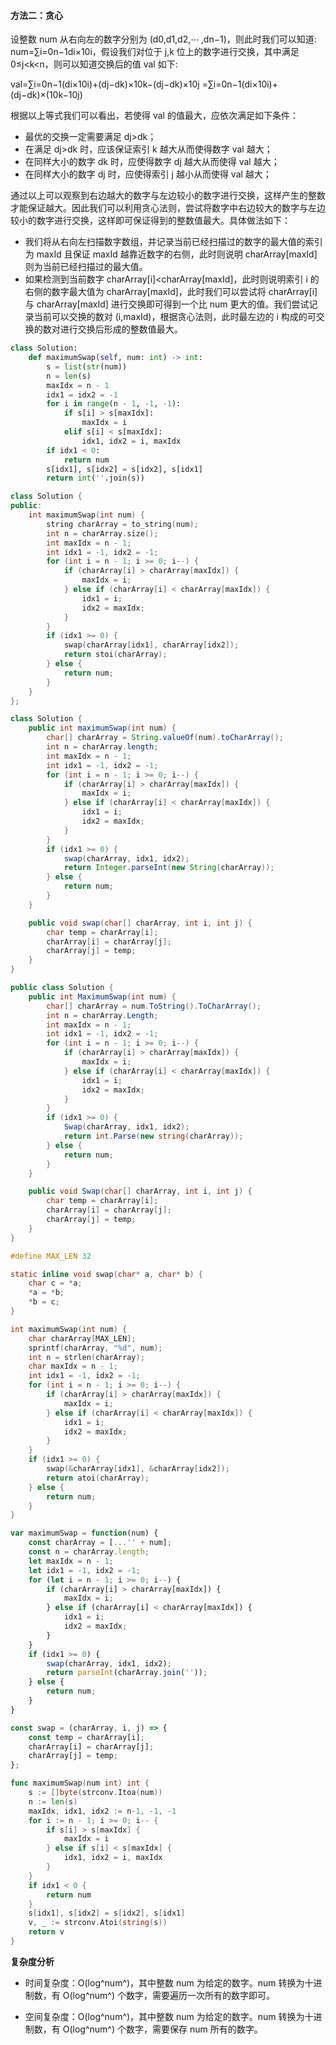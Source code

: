 ﻿#### [](https://leetcode.cn/problems/maximum-swap//#方法二：贪心)方法二：贪心

设整数 num 从右向左的数字分别为 (d0,d1,d2,⋯ ,dn−1)，则此时我们可以知道: num\=∑i\=0n−1di×10i，假设我们对位于 j,k 位上的数字进行交换，其中满足 0≤j<k<n，则可以知道交换后的值 val 如下:

val\=∑i\=0n−1(di×10i)+(dj−dk)×10k−(dj−dk)×10j
   \=∑i\=0n−1(di×10i)+(dj−dk)×(10k−10j)

根据以上等式我们可以看出，若使得 val 的值最大，应依次满足如下条件：

-   最优的交换一定需要满足 dj\>dk；
-   在满足 dj\>dk 时，应该保证索引 k 越大从而使得数字 val 越大；
-   在同样大小的数字 dk 时，应使得数字 dj 越大从而使得 val 越大；
-   在同样大小的数字 dj 时，应使得索引 j 越小从而使得 val 越大；

通过以上可以观察到右边越大的数字与左边较小的数字进行交换，这样产生的整数才能保证越大。因此我们可以利用贪心法则，尝试将数字中右边较大的数字与左边较小的数字进行交换，这样即可保证得到的整数值最大。具体做法如下：

-   我们将从右向左扫描数字数组，并记录当前已经扫描过的数字的最大值的索引为 maxId 且保证 maxId 越靠近数字的右侧，此时则说明 charArray\[maxId\] 则为当前已经扫描过的最大值。
-   如果检测到当前数字 charArray\[i\]<charArray\[maxId\]，此时则说明索引 i 的右侧的数字最大值为 charArray\[maxId\]，此时我们可以尝试将 charArray\[i\] 与 charArray\[maxId\] 进行交换即可得到一个比 num 更大的值。我们尝试记录当前可以交换的数对 (i,maxId)，根据贪心法则，此时最左边的 i 构成的可交换的数对进行交换后形成的整数值最大。

```Python
class Solution:
    def maximumSwap(self, num: int) -> int:
        s = list(str(num))
        n = len(s)
        maxIdx = n - 1
        idx1 = idx2 = -1
        for i in range(n - 1, -1, -1):
            if s[i] > s[maxIdx]:
                maxIdx = i
            elif s[i] < s[maxIdx]:
                idx1, idx2 = i, maxIdx
        if idx1 < 0:
            return num
        s[idx1], s[idx2] = s[idx2], s[idx1]
        return int(''.join(s))

```

```C++
class Solution {
public:
    int maximumSwap(int num) {
        string charArray = to_string(num);
        int n = charArray.size();
        int maxIdx = n - 1;
        int idx1 = -1, idx2 = -1;
        for (int i = n - 1; i >= 0; i--) {
            if (charArray[i] > charArray[maxIdx]) {
                maxIdx = i;
            } else if (charArray[i] < charArray[maxIdx]) {
                idx1 = i;
                idx2 = maxIdx;
            }
        }
        if (idx1 >= 0) {
            swap(charArray[idx1], charArray[idx2]);
            return stoi(charArray);
        } else {
            return num;
        }
    }
};

```

```Java
class Solution {
    public int maximumSwap(int num) {
        char[] charArray = String.valueOf(num).toCharArray();
        int n = charArray.length;
        int maxIdx = n - 1;
        int idx1 = -1, idx2 = -1;
        for (int i = n - 1; i >= 0; i--) {
            if (charArray[i] > charArray[maxIdx]) {
                maxIdx = i;
            } else if (charArray[i] < charArray[maxIdx]) {
                idx1 = i;
                idx2 = maxIdx;
            }
        }
        if (idx1 >= 0) {
            swap(charArray, idx1, idx2);
            return Integer.parseInt(new String(charArray));
        } else {
            return num;
        }
    }

    public void swap(char[] charArray, int i, int j) {
        char temp = charArray[i];
        charArray[i] = charArray[j];
        charArray[j] = temp;
    }
}

```

```C#
public class Solution {
    public int MaximumSwap(int num) {
        char[] charArray = num.ToString().ToCharArray();
        int n = charArray.Length;
        int maxIdx = n - 1;
        int idx1 = -1, idx2 = -1;
        for (int i = n - 1; i >= 0; i--) {
            if (charArray[i] > charArray[maxIdx]) {
                maxIdx = i;
            } else if (charArray[i] < charArray[maxIdx]) {
                idx1 = i;
                idx2 = maxIdx;
            }
        }
        if (idx1 >= 0) {
            Swap(charArray, idx1, idx2);
            return int.Parse(new string(charArray));
        } else {
            return num;
        }
    }

    public void Swap(char[] charArray, int i, int j) {
        char temp = charArray[i];
        charArray[i] = charArray[j];
        charArray[j] = temp;
    }
}

```

```C
#define MAX_LEN 32

static inline void swap(char* a, char* b) {
    char c = *a;
    *a = *b;
    *b = c;
}

int maximumSwap(int num) {
    char charArray[MAX_LEN];
    sprintf(charArray, "%d", num);
    int n = strlen(charArray);
    char maxIdx = n - 1;
    int idx1 = -1, idx2 = -1;
    for (int i = n - 1; i >= 0; i--) {
        if (charArray[i] > charArray[maxIdx]) {
            maxIdx = i;
        } else if (charArray[i] < charArray[maxIdx]) {
            idx1 = i;
            idx2 = maxIdx;
        }
    }
    if (idx1 >= 0) {
        swap(&charArray[idx1], &charArray[idx2]);
        return atoi(charArray);
    } else {
        return num;
    }
}

```

```JavaScript
var maximumSwap = function(num) {
    const charArray = [...'' + num];
    const n = charArray.length;
    let maxIdx = n - 1;
    let idx1 = -1, idx2 = -1;
    for (let i = n - 1; i >= 0; i--) {
        if (charArray[i] > charArray[maxIdx]) {
            maxIdx = i;
        } else if (charArray[i] < charArray[maxIdx]) {
            idx1 = i;
            idx2 = maxIdx;
        }
    }
    if (idx1 >= 0) {
        swap(charArray, idx1, idx2);
        return parseInt(charArray.join(''));
    } else {
        return num;
    }
}

const swap = (charArray, i, j) => {
    const temp = charArray[i];
    charArray[i] = charArray[j];
    charArray[j] = temp;
};

```

```Go
func maximumSwap(num int) int {
    s := []byte(strconv.Itoa(num))
    n := len(s)
    maxIdx, idx1, idx2 := n-1, -1, -1
    for i := n - 1; i >= 0; i-- {
        if s[i] > s[maxIdx] {
            maxIdx = i
        } else if s[i] < s[maxIdx] {
            idx1, idx2 = i, maxIdx
        }
    }
    if idx1 < 0 {
        return num
    }
    s[idx1], s[idx2] = s[idx2], s[idx1]
    v, _ := strconv.Atoi(string(s))
    return v
}

```

**复杂度分析**

-   时间复杂度：O(log⁡^num^)，其中整数 num 为给定的数字。num 转换为十进制数，有 O(log^⁡num^) 个数字，需要遍历一次所有的数字即可。

-   空间复杂度：O(log^⁡num^)，其中整数 num 为给定的数字。num 转换为十进制数，有 O(log^⁡num^) 个数字，需要保存 num 所有的数字。
